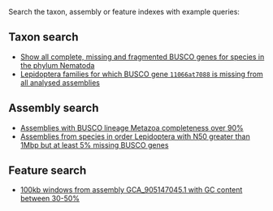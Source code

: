 <!--
Content to display immediately below the search box when the user toggles "show examples"
-->

Search the taxon, assembly or feature indexes with example queries:

## Taxon search

- [Show all complete, missing and fragmented BUSCO genes for species in the phylum Nematoda](/search?query=tax_tree%28nematoda%29%20AND%20nematoda_odb10_complete&result=taxon&includeEstimates=false&taxonomy=ncbi&offset=0&fields=nematoda_odb10_complete%2Cnematoda_odb10_fragmented%2Cnematoda_odb10_missing)
- [Lepidoptera families for which BUSCO gene `11066at7088` is missing from all analysed assemblies](/search?result=taxon&includeEstimates=true&taxonomy=ncbi&offset=0&fields=lepidoptera_odb10_missing&query=tax_rank%28family%29%20AND%20lepidoptera_odb10_missing%3D11066at7088)

## Assembly search

- [Assemblies with BUSCO lineage Metazoa completeness over 90%](/search?query=length%28metazoa_odb10_complete%29%3E856&result=assembly&taxonomy=ncbi&fields=metazoa_odb10_complete%2Cassembly_level%2Cassembly_span)
- [Assemblies from species in order Lepidoptera with N50 greater than 1Mbp but at least 5% missing BUSCO genes](/search?query=tax_tree%28lepidoptera%29%20AND%20scaffold_n50%3E1000000%20AND%20length%28lepidoptera_odb10_missing%29%3E264&result=assembly&taxonomy=ncbi&fields=assembly_level%2Cassembly_span%2Ccontig_n50%2Cscaffold_n50)

## Feature search

- [100kb windows from assembly GCA_905147045.1 with GC content between 30-50%](/search?query=assembly_id%3DGCA_905147045.1%20AND%20feature_type%3Dwindow-100000%20AND%20gc%3E0.3%20AND%20gc%3C0.5&result=feature&taxonomy=ncbi)
